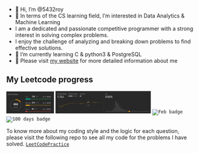 - 👋 Hi, I’m @5432roy
- 👀 In terms of the CS learning field, I’m interested in Data Analytics & Machine Learning
- I am a dedicated and passionate competitive programmer with a strong interest in solving complex problems. 
- I enjoy the challenge of analyzing and breaking down problems to find effective solutions.
- 🌱 I’m currently learning C & python3 & PostgreSQL
- 💼 Please visit [my website](https://5432roy.github.io/) for more detailed information about me

## My Leetcode progress

<code><img width=25% alt="leetcode solved" src="resources\leetcodesolvedproblem02072024.png"></code>
<code><img width=50% alt="contest rating" src="resources\ContestRating2024-02-07.png"></code>
<code><img width=8% alt="Feb badge" src="https://assets.leetcode.com/static_assets/public/images/badges/dcc-2024-2.png"></code>
<code><img width=8% alt="100 days badge" src="https://assets.leetcode.com/static_assets/public/images/badges/2022/lg/2022-annual-100.png"></code>

To know more about my coding style and the logic for each question, please visit the following repo to see all my code for the problems I have solved.
<code><a href="https://github.com/5432roy/LeetCodePractice">LeetCodePractice</a></code>

<!---
5432roy/5432roy is a ✨ special ✨ repository because its `README.md` (this file) appears on your GitHub profile.
You can click the Preview link to take a look at your changes.
--->
